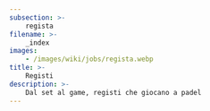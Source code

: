 ```yaml
---
subsection: >-
    regista
filename: >-
    _index
images:
    - /images/wiki/jobs/regista.webp
title: >-
    Registi
description: >-
    Dal set al game, registi che giocano a padel
---
```

